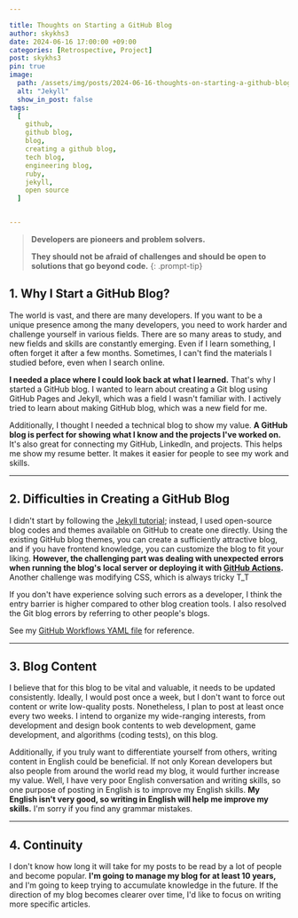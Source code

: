 ```yaml
---

title: Thoughts on Starting a GitHub Blog
author: skykhs3
date: 2024-06-16 17:00:00 +09:00
categories: [Retrospective, Project]
post: skykhs3
pin: true
image:
  path: /assets/img/posts/2024-06-16-thoughts-on-starting-a-github-blog/jekyll_pages.webp
  alt: "Jekyll"
  show_in_post: false
tags:
  [
    github,
    github blog,
    blog,
    creating a github blog,
    tech blog,
    engineering blog,
    ruby,
    jekyll,
    open source
  ]


---
```

<div markdown="1">

>**Developers are pioneers and problem solvers.**
>
>**They should not be afraid of challenges and should be open to solutions that go beyond code.**
{: .prompt-tip}

## 1. Why I Start a GitHub Blog? 

The world is vast, and there are many developers. If you want to be a unique presence among the many developers, you need to work harder and challenge yourself in various fields. There are so many areas to study, and new fields and skills are constantly emerging. Even if I learn something, I often forget it after a few months. Sometimes, I can't find the materials I studied before, even when I search online.

**I needed a place where I could look back at what I learned.** That's why I started a GitHub blog. I wanted to learn about creating a Git blog using GitHub Pages and Jekyll, which was a field I wasn't familiar with. I actively tried to learn about making GitHub blog, which was a new field for me.


Additionally, I thought I needed a technical blog to show my value. **A GitHub blog is perfect for showing what I know and the projects I've worked on.** It's also great for connecting my GitHub, LinkedIn, and projects. This helps me show my resume better. It makes it easier for people to see my work and skills.

---
## 2. Difficulties in Creating a GitHub Blog

I didn't start by following the [Jekyll tutorial](https://jekyllrb.com/); instead, I used open-source blog codes and themes available on GitHub to create one directly. Using the existing GitHub blog themes, you can create a sufficiently attractive blog, and if you have frontend knowledge, you can customize the blog to fit your liking. **However, the challenging part was dealing with unexpected errors when running the blog's local server or deploying it with [GitHub Actions](https://github.com/skykhs3/skykhs3.github.io/actions/workflows/pages-deploy.yml).** Another challenge was modifying CSS, which is always tricky T_T

 If you don't have experience solving such errors as a developer, I think the entry barrier is higher compared to other blog creation tools. I also resolved the Git blog errors by referring to other people's blogs.

See my [GitHub Workflows YAML file](https://github.com/skykhs3/skykhs3.github.io/blob/main/.github/workflows/pages-deploy.yml) for reference.

---
## 3. Blog Content

I believe that for this blog to be vital and valuable, it needs to be updated consistently. Ideally, I would post once a week, but I don't want to force out content or write low-quality posts. Nonetheless, I plan to post at least once every two weeks. I intend to organize my wide-ranging interests, from development and design book contents to web development, game development, and algorithms (coding tests), on this blog.

Additionally, if you truly want to differentiate yourself from others, writing content in English could be beneficial. If not only Korean developers but also people from around the world read my blog, it would further increase my value. Well, I have very poor English conversation and writing skills, so one purpose of posting in English is to improve my English skills. **My English isn't very good, so writing in English will help me improve my skills.** I'm sorry if you find any grammar mistakes.

---
## 4. Continuity
I don't know how long it will take for my posts to be read by a lot of people and become popular. **I'm going to manage my blog for at least 10 years,** and I'm going to keep trying to accumulate knowledge in the future. If the direction of my blog becomes clearer over time, I'd like to focus on writing more specific articles.

</div>